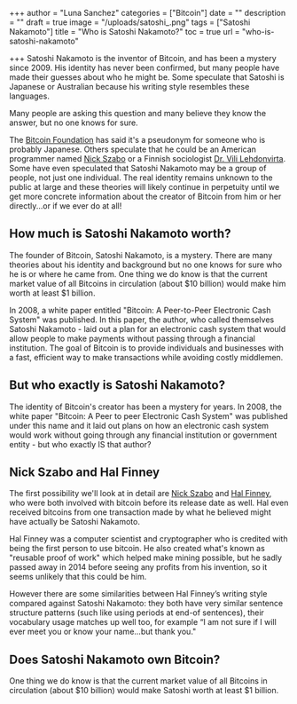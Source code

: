 +++
author = "Luna Sanchez"
categories = ["Bitcoin"]
date = ""
description = ""
draft = true
image = "/uploads/satoshi_.png"
tags = ["Satoshi Nakamoto"]
title = "Who is Satoshi Nakamoto?"
toc = true
url = "who-is-satoshi-nakamoto"

+++
Satoshi Nakamoto is the inventor of Bitcoin, and has been a mystery since 2009. His identity has never been confirmed, but many people have made their guesses about who he might be. Some speculate that Satoshi is Japanese or Australian because his writing style resembles these languages.

Many people are asking this question and many believe they know the answer, but no one knows for sure.

The [Bitcoin Foundation](https://bitcoinfoundation.org/) has said it's a pseudonym for someone who is probably Japanese. Others speculate that he could be an American programmer named [Nick Szabo](https://en.wikipedia.org/wiki/Nick_Szabo) or a Finnish sociologist [Dr. Vili Lehdonvirta](https://en.wikipedia.org/wiki/Vili_Lehdonvirta). Some have even speculated that Satoshi Nakamoto may be a group of people, not just one individual. The real identity remains unknown to the public at large and these theories will likely continue in perpetuity until we get more concrete information about the creator of Bitcoin from him or her directly...or if we ever do at all!

## How much is Satoshi Nakamoto worth?

The founder of Bitcoin, Satoshi Nakamoto, is a mystery. There are many theories about his identity and background but no one knows for sure who he is or where he came from. One thing we do know is that the current market value of all Bitcoins in circulation (about $10 billion) would make him worth at least $1 billion.

In 2008, a white paper entitled "Bitcoin: A Peer-to-Peer Electronic Cash System" was published. In this paper, the author, who called themselves Satoshi Nakamoto - laid out a plan for an electronic cash system that would allow people to make payments without passing through a financial institution. The goal of Bitcoin is to provide individuals and businesses with a fast, efficient way to make transactions while avoiding costly middlemen.

## But who exactly is Satoshi Nakamoto? 

The identity of Bitcoin's creator has been a mystery for years. In 2008, the white paper "Bitcoin: A Peer to peer Electronic Cash System" was published under this name and it laid out plans on how an electronic cash system would work without going through any financial institution or government entity - but who exactly IS that author? 

## Nick Szabo and Hal Finney

The first possibility we'll look at in detail are [Nick Szabo](https://en.wikipedia.org/wiki/Nick_Szabo) and [Hal Finney](https://en.wikipedia.org/wiki/Hal_Finney_(computer_scientist)), who were both involved with bitcoin before its release date as well. Hal even received bitcoins from one transaction made by what he believed might have actually be Satoshi Nakamoto.

Hal Finney was a computer scientist and cryptographer who is credited with being the first person to use bitcoin. He also created what's known as "reusable proof of work" which helped make mining possible, but he sadly passed away in 2014 before seeing any profits from his invention, so it seems unlikely that this could be him.

However there are some similarities between Hal Finney’s writing style compared against Satoshi Nakamoto: they both have very similar sentence structure patterns (such like using periods at end-of sentences), their vocabulary usage matches up well too, for example “I am not sure if I will ever meet you or know your name...but thank you."

## Does Satoshi Nakamoto own Bitcoin?

One thing we do know is that the current market value of all Bitcoins in circulation (about $10 billion) would make Satoshi worth at least $1 billion.